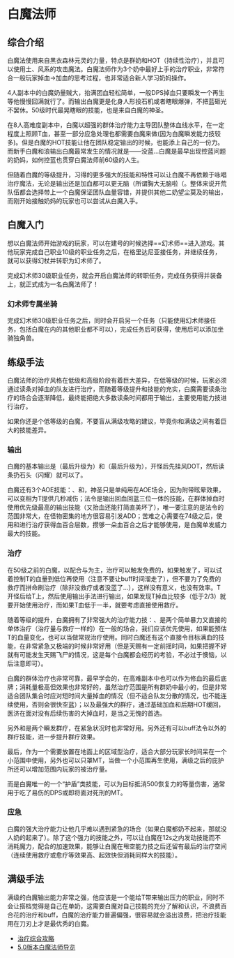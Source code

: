 # 白魔法师
<FloatTOC />

## 综合介绍

白魔法使用来自黑衣森林元灵的力量，特点是群奶和HOT（持续性治疗），并且可以使用土、风系的攻击魔法。白魔法师作为3个奶中最好上手的治疗职业，非常符合一般玩家掉血→加血的思考过程，也非常适合新人学习奶妈操作。

4人副本中的白魔奶量贼大，抬满团血轻松简单，一般DPS掉血只要瞬发一个再生等他慢慢回满就行了。而输出白魔更是化身人形投石机或者瞎眼爆弹，不把蓝砸光不罢休。50级时代最晃瞎眼的技能，也是来自白魔的神圣。

在8人高难度副本中，白魔以超强的群体治疗能力主导团队整体血线水平，在一定程度上照顾T血，甚至一部分应急处理也都需要白魔来做(因为白魔瞬发能力技较多)。但是白魔的HOT技能让他在团队稳定输出的时候，也能添上自己的一份力。而新手白魔和浪输出白魔最常发生的情况就是——没蓝…白魔是最早出现控蓝问题的奶妈，如何控蓝也贯穿白魔法师前60级的人生。

但随着白魔的等级提升，习得的更多强大的技能和特性可以让白魔不再依赖于咏唱治疗魔法，无论是输出还是加血都可以更无脑（所谓胸大无脑啦（。整体来说开荒队伍都会选择带上一个白魔保证团队血量容错，并提供其他二奶望尘莫及的输出，而刚开始接触奶妈的玩家也可以尝试从白魔入手。

## 白魔入门

想以白魔法师开始游戏的玩家，可以在建号的时候选择==幻术师==进入游戏。其他玩家完成自己职业10级的职业任务之后，在格里达尼亚接任务<quest name="如何加入幻术师行会" />，并继续<quest name="融入自然的幻术师" />任务，就可以获得幻杖并转职为幻术师了。

完成幻术师30级职业任务<quest name="领悟自然" type="plus" />，就会开启白魔法师的转职任务<quest name="伟人的后继者" type="plus" />，完成任务获得<item name="白魔法师之证" />并装备上，就正式成为一名白魔法师了！

### 幻术师专属坐骑

完成幻术师30级职业任务<quest name="领悟自然" type="plus" />之后，同时会开启另一个任务<quest type="plus" name="我唯一的希望" />（只能使用幻术师接任务，包括白魔在内的其他职业都不可以），完成任务后可获得<item name="独角兽笛" />，使用后可以添加坐骑独角兽。

## 练级手法

白魔法师的治疗风格在低级和高级阶段有着巨大差异，在低等级的时候，玩家必须通过读条对掉血的队友进行治疗，而随着等级提升和技能的充实，白魔需要读条治疗的场合会逐渐降低，最终能把绝大多数读条时间都用于输出，主要使用能力技进行治疗。

如果你还是个低等级的白魔，不要盲从满级攻略的建议，毕竟你和满级之间有着巨大的技能差异。

<IncludePage file="_includes/basic/healer.md" />

### 输出

白魔的基本输出是<Action name="疾风" />（最后升级为<Action name="天辉" />）和<Action name="飞石" />（最后升级为<Action name="闪耀" />），开怪后先挂风DOT，然后读条扔石头（闪耀）就可以了。

白魔还有3个AOE技能：<Action name="神圣" />、<Action name="法令" />和<Action name="苦难之心" />，神圣只是单纯用在AOE场合，因为附带眩晕效果，可以变相为T提供几秒减伤；法令是输出回血回蓝三位一体的技能，在群体掉血时使用优先级最高的输出技能（又抬血还能打简直美坏了），唯一要注意的是法令的范围非常大，在怪物密集的地方很容易引发ADD；苦难之心需要在74级之后，使用<Action name="安慰之心" />和<Action name="狂喜之心" />进行治疗获得血百合层数，攒够一朵血百合之后才能够使用，是白魔单发威力最大的技能。

### 治疗

在50级之前的白魔，以<Action name="再生" />配合<Action name="治疗" />与<Action name="救疗" />为主，治疗可以触发免费的<Action name="救疗" />，如果触发了<Status :id="155" name="救疗效果提高" />，可以试着控制T的血量到低位再使用<Action name="救疗" />（注意不要让buff时间溜走了），但不要为了免费的救疗而拼命刷治疗（除非没救疗或者没蓝了…），这样没有意义，也没有效率。T开怪后给T上<Action name="再生" />，然后使用输出手法进行输出，如果发现T掉血比较多（低于2/3）就要开始使用治疗，而如果T血低于一半，就要考虑直接使用救疗。

随着等级的提升，白魔拥有了非常强大的治疗能力技：<Action name="安慰之心" />、<Action name="神名" />是两个简单暴力又直接的单体治疗（治疗量与救疗一样的）在一般的场合，我们应该优先使用<Action name="安慰之心" />，如果能预估T的血量变化，<Action name="神名" />也可以当做常规治疗使用。同时白魔还有<Action name="天赐祝福" />这个直接令目标满血的技能，在非常紧急又极端的时候非常好用（但是天赐有一定前摇时间，如果把握不好就有可能发生天赐飞尸的情况，这是每个白魔都会经历的考验，不必过于懊恼，以后注意即可）。

白魔的群体治疗也非常可靠，最早学会的<Action name="医治" />，在高难副本中也可以作为修血的最后底牌；消耗量极高但效果也非常好的<Action name="愈疗" />，虽然治疗范围是所有群奶中最小的，但是非常适合团队集合时应对短时间大量掉血的情况（但不适合队友分散的情况，也不能连续使用，否则会很快空蓝）；以及最强大的群疗<Action name="医济" />，通过基础加血和后期HOT缓回，医济在面对没有后续伤害的大掉血时，是当之无愧的首选。

另外<Action name="法令" />和<Action name="狂喜之心" />是两个瞬发群疗，在紧急状况时也非常好用。另外还有<Action name="全大赦" />可以buff法令以外的群疗技能，进一步提升群疗效果。

最后，<Action name="庇护所" />作为一个需要放置在地面上的区域型治疗，适合大部分玩家长时间呆在一个小范围中使用，另外也可以只罩MT，当做一个小范围再生使用，满级之后的庇护所还可以增加范围内玩家的被治疗量。

而<Action name="神祝祷" />是白魔唯一的一个“护盾”类技能，可以为目标抵消500恢复力的等量伤害，通常用于吃了易伤的DPS或即将面对死刑的MT。

### 应急

白魔的强大治疗能力让他几乎难以遇到紧急的场合（如果白魔都奶不起来，那就没人奶的起来了）。除了<Action name="天赐祝福" />这个强力的技能之外，<Action name="无中生有" />可以让白魔在12s之内发动技能而不消耗魔力，配合<Action name="神速咏唱" />的加速效果，能够让白魔在甩空能力技之后还留有最后的治疗空间（连续使用救疗或愈疗等效果高、起效快但消耗同样大的技能）。

## 满级手法

满级的白魔输出能力非常之强，他应该是一个能给T带来输出压力的职业，同时不会让搭档觉得是自己在单奶，这需要白魔对自己技能的充分了解和认识，不浪费百合花的治疗和buff，白魔的治疗能力普遍偏强，很容易就会溢出浪费，把治疗技能用在刀刃上才是最优秀的白魔。

* [治疗综合攻略](https://bbs.nga.cn/read.php?tid=18628056)
* [5.0版本白魔法师导览](https://bbs.nga.cn/read.php?tid=18714522)